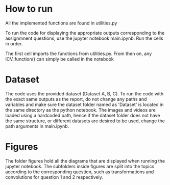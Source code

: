 # How to run

All the implemented functions are found in utilities.py

To run the code for displaying the appropriate outputs corresponding to the assignmnent questions, use the jupyter notebook main.ipynb. Run the cells in order.

The first cell imports the functions from utilities.py. From then on, any ICV_function() can simply be called in the notebook


# Dataset
The code uses the provided dataset (Dataset A, B, C). To run the code with the exact same outputs as the report, do not change any paths and variables and make sure the dataset folder named as 'Dataset' is located in the same directory as the python notebook. The images and videos are loaded using a hardcoded path, hence if the dataset folder does not have the same structure, or different datasets are desired to be used, change the path arguments in main.ipynb.


# Figures
The folder figures hold all the diagrams that are displayed when running the jupyter notebook. The subfolders inside figures are split into the topics according to the corresponding question, such as transformations and convolutions for question 1 and 2 respectively.